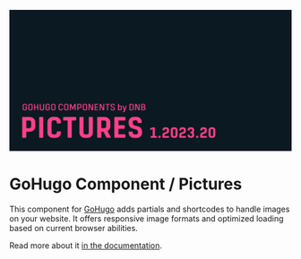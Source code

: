 ![](../../documentation/hugo-pictures/header-card.png)

# GoHugo Component / Pictures

This component for [GoHugo](https://gohugo.io/) adds partials and shortcodes to handle images on your website. It offers responsive image formats and optimized loading based on current browser abilities.

Read more about it [in the documentation](https://kollitsch.dev/gohugo/pictures/).
